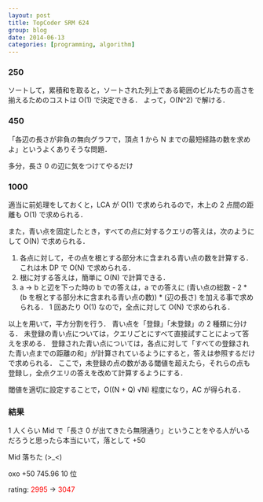 ```yaml
---
layout: post
title: TopCoder SRM 624
group: blog
date: 2014-06-13
categories: [programming, algorithm]
---
```


### 250
ソートして，累積和を取ると，ソートされた列上である範囲のビルたちの高さを揃えるためのコストは O(1) で決定できる．
よって，O(N^2) で解ける．

### 450
「各辺の長さが非負の無向グラフで，頂点 1 から N までの最短経路の数を求めよ」というよくありそうな問題．

多分，長さ 0 の辺に気をつけてやるだけ

### 1000
適当に前処理をしておくと，LCA が O(1) で求められるので，木上の 2 点間の距離も O(1) で求められる．

また，青い点を固定したとき，すべての点に対するクエリの答えは，次のようにして O(N) で求められる．

1. 各点に対して，その点を根とする部分木に含まれる青い点の数を計算する．これは木 DP で O(N) で求められる．
2. 根に対する答えは，簡単に O(N) で計算できる．
3. a -> b と辺を下った時の b での答えは，a での答えに (青い点の総数 - 2 * (b を根とする部分木に含まれる青い点の数)) * (辺の長さ) を加える事で求められる．
1 回あたり O(1) なので，全点に対して O(N) で求められる．

以上を用いて，平方分割を行う．
青い点を「登録」「未登録」の 2 種類に分ける．
未登録の青い点については，クエリごとにすべて直接試すことによって答えを求める．
登録された青い点については，各点に対して「すべての登録された青い点までの距離の和」が計算されているようにすると，答えは参照するだけで求められる．
ここで，未登録の点の数がある閾値を超えたら，それらの点も登録し，全点クエリの答えを改めて計算するようにする．

閾値を適切に設定することで，O((N + Q) √N) 程度になり，AC が得られる．

### 結果
1 人くらい Mid で「長さ 0 が出てきたら無限通り」ということをやる人がいるだろうと思ったら本当にいて，落として +50

Mid 落ちた (>_<)

oxo +50 745.96 10 位

rating: <span style="color:red">2995</span> -> <span style="color:red">3047</span>
